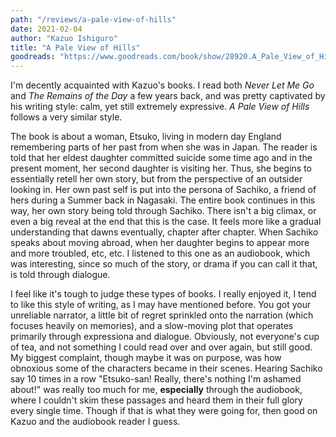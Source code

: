 ```yaml
---
path: "/reviews/a-pale-view-of-hills"
date: 2021-02-04
author: "Kazuo Ishiguro"
title: "A Pale View of Hills"
goodreads: "https://www.goodreads.com/book/show/28920.A_Pale_View_of_Hills"
---
```


I'm decently acquainted with Kazuo's books. I read both *Never Let Me Go* and *The Remains of the Day* a few years back, and was pretty captivated by his writing style: calm, yet still extremely expressive. *A Pale View of Hills* follows a very similar style.

The book is about a woman, Etsuko,  living in modern day England remembering parts of her past from when she was in Japan. The reader is told that her eldest daughter committed suicide some time ago and in the present moment, her second daughter is visiting her. Thus, she begins to essentially retell her own story, but from the perspective of an outsider looking in. Her own past self is put into the persona of Sachiko, a friend of hers during a Summer back in Nagasaki. The entire book continues in this way, her own story being told through Sachiko. There isn't a big climax, or even a big reveal at the end that this is the case. It feels more like a gradual understanding that dawns eventually, chapter after chapter. When Sachiko speaks about moving abroad, when her daughter begins to appear more and more troubled, etc, etc. I listened to this one as an audiobook, which was interesting, since so much of the story, or drama if you can call it that, is told through dialogue. 

I feel like it's tough to judge these types of books. I really enjoyed it, I tend to like this style of writing, as I may have mentioned before. You got your unreliable narrator, a little bit of regret sprinkled onto the narration (which focuses heavily on memories), and a slow-moving plot that operates primarily through expressiona and dialogue. Obviously, not everyone's cup of tea, and not something I could read over and over again, but still good. My biggest complaint, though maybe it was on purpose, was how obnoxious some of the characters became in their scenes. Hearing Sachiko say 10 times in a row "Etsuko-san! Really, there's nothing I'm ashamed about!" was really too much for me, **especially** through the audiobook, where I couldn't skim these passages and heard them in their full glory every single time. Though if that is what they were going for, then good on Kazuo and the audiobook reader I guess. 
